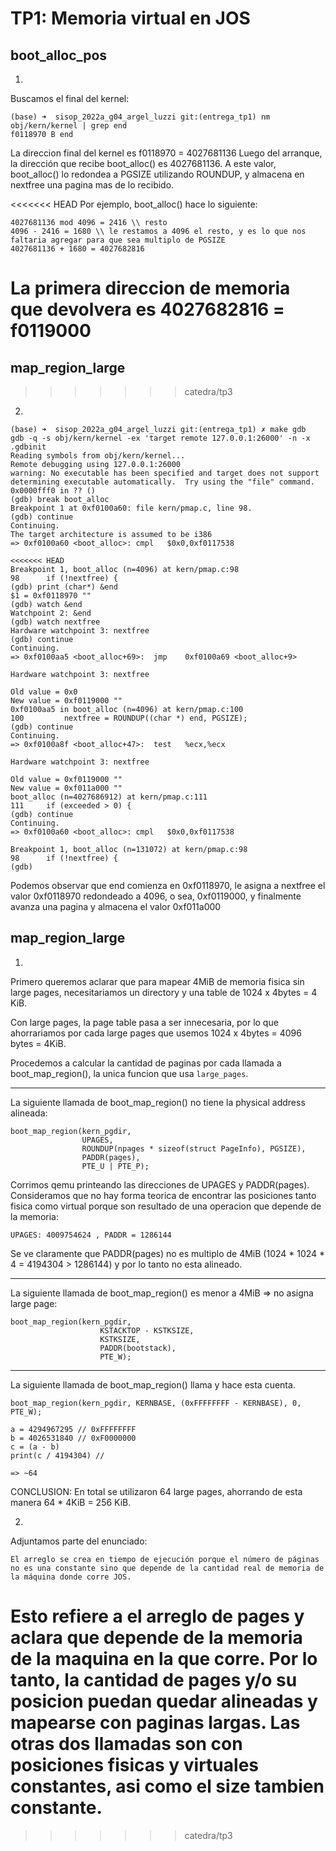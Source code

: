 TP1: Memoria virtual en JOS
===========================

boot_alloc_pos
--------------

1) 
Buscamos el final del kernel:
```
(base) ➜  sisop_2022a_g04_argel_luzzi git:(entrega_tp1) nm obj/kern/kernel | grep end 
f0118970 B end
```
La direccion final del kernel es f0118970 = 4027681136
Luego del arranque, la dirección que recibe boot_alloc() es 4027681136. A este valor, boot_alloc() lo redondea a PGSIZE utilizando ROUNDUP, y almacena en nextfree una pagina mas de lo recibido. 


<<<<<<< HEAD
Por ejemplo, boot_alloc() hace lo siguiente:
```
4027681136 mod 4096 = 2416 \\ resto
4096 - 2416 = 1680 \\ le restamos a 4096 el resto, y es lo que nos faltaria agregar para que sea multiplo de PGSIZE
4027681136 + 1680 = 4027682816 
```
La primera direccion de memoria que devolvera es 4027682816 = f0119000
=======
map_region_large
----------------
>>>>>>> catedra/tp3

2)
```
(base) ➜  sisop_2022a_g04_argel_luzzi git:(entrega_tp1) ✗ make gdb
gdb -q -s obj/kern/kernel -ex 'target remote 127.0.0.1:26000' -n -x .gdbinit
Reading symbols from obj/kern/kernel...
Remote debugging using 127.0.0.1:26000
warning: No executable has been specified and target does not support
determining executable automatically.  Try using the "file" command.
0x0000fff0 in ?? ()
(gdb) break boot_alloc
Breakpoint 1 at 0xf0100a60: file kern/pmap.c, line 98.
(gdb) continue
Continuing.
The target architecture is assumed to be i386
=> 0xf0100a60 <boot_alloc>:	cmpl   $0x0,0xf0117538

<<<<<<< HEAD
Breakpoint 1, boot_alloc (n=4096) at kern/pmap.c:98
98		if (!nextfree) {
(gdb) print (char*) &end
$1 = 0xf0118970 ""
(gdb) watch &end
Watchpoint 2: &end
(gdb) watch nextfree
Hardware watchpoint 3: nextfree
(gdb) continue
Continuing.
=> 0xf0100aa5 <boot_alloc+69>:	jmp    0xf0100a69 <boot_alloc+9>

Hardware watchpoint 3: nextfree

Old value = 0x0
New value = 0xf0119000 ""
0xf0100aa5 in boot_alloc (n=4096) at kern/pmap.c:100
100			nextfree = ROUNDUP((char *) end, PGSIZE);
(gdb) continue
Continuing.
=> 0xf0100a8f <boot_alloc+47>:	test   %ecx,%ecx

Hardware watchpoint 3: nextfree

Old value = 0xf0119000 ""
New value = 0xf011a000 ""
boot_alloc (n=4027686912) at kern/pmap.c:111
111		if (exceeded > 0) {
(gdb) continue
Continuing.
=> 0xf0100a60 <boot_alloc>:	cmpl   $0x0,0xf0117538

Breakpoint 1, boot_alloc (n=131072) at kern/pmap.c:98
98		if (!nextfree) {
(gdb) 
```

Podemos observar que end comienza en 0xf0118970, le asigna a nextfree el valor 0xf0118970 redondeado a 4096, o sea, 0xf0119000, y finalmente avanza una pagina y almacena el valor 0xf011a000

map_region_large
----------------

1) 
Primero queremos aclarar que para mapear 4MiB de memoria fisica sin large pages, necesitariamos un directory y una table de 1024 x 4bytes = 4 KiB.

Con large pages, la page table pasa a ser innecesaria, por lo que ahorrariamos por cada large pages que usemos 1024 x 4bytes = 4096 bytes = 4KiB.

Procedemos a calcular la cantidad de paginas por cada llamada a boot_map_region(), la unica funcion que usa `large_pages`.

------
La siguiente llamada de boot_map_region() no tiene la physical address alineada:

```
boot_map_region(kern_pgdir,
	            UPAGES,
	            ROUNDUP(npages * sizeof(struct PageInfo), PGSIZE),
	            PADDR(pages),
	            PTE_U | PTE_P);
```
Corrimos qemu printeando las direcciones de UPAGES y PADDR(pages). Consideramos que no hay forma teorica de encontrar las posiciones tanto fisica como virtual porque son resultado de una operacion que depende de la memoria:
```
UPAGES: 4009754624 , PADDR = 1286144
```
Se ve claramente que PADDR(pages) no es multiplo de 4MiB (1024 * 1024 * 4 = 4194304 > 1286144) y por lo tanto no esta alineado.

------------

La siguiente llamada de boot_map_region() es menor a 4MiB => no asigna large page:

```
boot_map_region(kern_pgdir,
	                KSTACKTOP - KSTKSIZE,
	                KSTKSIZE,
	                PADDR(bootstack),
	                PTE_W);
```
------
La siguiente llamada de boot_map_region() llama y hace esta cuenta.
```
boot_map_region(kern_pgdir, KERNBASE, (0xFFFFFFFF - KERNBASE), 0, PTE_W);

```
```
a = 4294967295 // 0xFFFFFFFF
b = 4026531840 // 0xF0000000 
c = (a - b)
print(c / 4194304) //

=> ~64
```
CONCLUSION: En total se utilizaron 64 large pages, ahorrando de esta manera 64 * 4KiB = 256 KiB.

2.
Adjuntamos parte del enunciado:
```
El arreglo se crea en tiempo de ejecución porque el número de páginas no es una constante sino que depende de la cantidad real de memoria de la máquina donde corre JOS.
```
Esto refiere a el arreglo de pages y aclara que depende de la memoria de la maquina en la que corre. Por lo tanto, la cantidad de pages y/o su posicion puedan quedar alineadas y mapearse con paginas largas. Las otras dos llamadas son con posiciones fisicas y virtuales constantes, asi como el size tambien constante.
=======
>>>>>>> catedra/tp3
